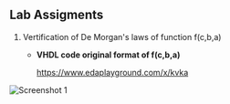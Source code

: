 ## Lab Assigments

1. Vertification of De Morgan's laws of function f(c,b,a)

    
   - **VHDL code original format of f(c,b,a)** 

     https://www.edaplayground.com/x/kvka
   
![Screenshot 1](C:\Users\egeme\Digital-electronics-1\Labs\01-gates\original.PNG)
 




